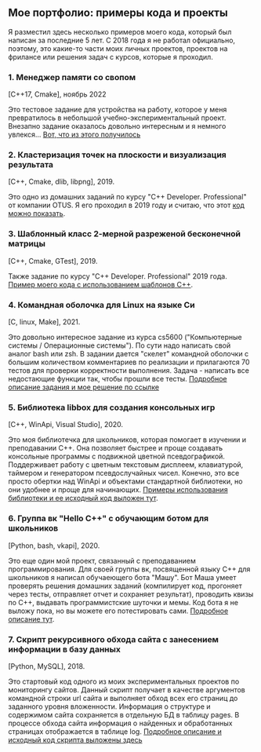 ## Мое портфолио: примеры кода и проекты
Я разместил здесь несколько примеров моего кода, который был написан за последние 5 лет. С 2018 года я не работал официально, поэтому, это какие-то части моих личных проектов, проектов на фрилансе или решения задач с курсов, которые я проходил.

### 1. Менеджер памяти со свопом
[C++17, Cmake], ноябрь 2022 

Это тестовое задание для устройства на работу, которое у меня превратилось в небольшой учебно-экспериментальный проект. Внезапно задание оказалось довольно интересным и я немного увлекся... [Вот, что из этого получилось](https://github.com/zazicam/memory_manager_with_swap)

### 2. Кластеризация точек на плоскости и визуализация результата 
[C++, Cmake, dlib, libpng], 2019. 

Это одно из домашних заданий по курсу "С++ Developer. Professional" от компании OTUS. Я его проходил в 2019 году и считаю, что этот [код можно показать](https://github.com/zazicam/otus-cpp-hw15).

### 3. Шаблонный класс 2-мерной разреженой бесконечной матрицы 
[С++, Cmake, GTest], 2019.

Также задание по курсу "С++ Developer. Professional" 2019 года. [Пример моего кода с использованием шаблонов С++](https://github.com/zazicam/otus-cpp-hw6).

### 4. Командная оболочка для Linux на языке Си
[C, linux, Make], 2021.

Это довольно интересное задание из курса cs5600 ("Компьютерные системы / Операционные системы"). По сути надо написать свой аналог bash или zsh. В задании дается "скелет" командной оболочки с большим количеством комментариев по реализации и прилагаются 70 тестов для проверки корректности выполнения. Задача - написать все недостающие функции так, чтобы прошли все тесты. [Подробное описание задания и мое решение по ссылке](https://github.com/zazicam/simple-shell)

### 5. Библиотека libbox для создания консольных игр
[C++, WinApi, Visual Studio], 2020.

Это моя библиотечка для школьников, которая помогает в изучении и преподавании С++. Она позволяет быстрее и проще создавать консольные программы с подвижной цветной псевдографикой. Поддерживает работу с цветным текстовым дисплеем, клавиатурой, таймером и генератором псевдослучайных чисел. Конечно, это все просто обертки над WinApi и объектами стандартной библиотеки, но они удобнее и проще для начинающих. [Примеры использования библиотеки и ее исходный код  выложен тут](https://github.com/zazicam/libbox).

### 6. Группа вк "Hello С++" c обучающим ботом для школьников
[Python, bash, vkapi], 2020.

Это еще один мой проект, связанный с преподаванием программирования. Для своей группы вк, посвященной языку С++ для школьников я написал обучаеющего бота "Машу". Бот Маша умеет проверять решения домашних заданий (компилирует код, прогоняет через тесты, отправляет отчет и сохраняет результат), проводить квизы по С++, выдавать программистские шуточки и мемы. Код бота я не выложу пока, но вы можете его потестировать сами. [Подробное описание тут](https://github.com/zazicam/my_portfolio/blob/main/texts/vkbot.md).

### 7. Скрипт рекурсивного обхода сайта c занесением информации в базу данных
[Python, MySQL], 2018.

Это стартовый код одного из моих экспериментальных проектов по мониторингу сайтов. Данный скрипт получает в качестве аргументов командной строки url сайта и выполняет обход всех его страниц до заданного уровня вложенности. Информация о структуре и содержимом сайта сохраняется в отдельную БД в таблицу pages. В процессе обхода сайта информация о найденных и обработанных страницах отображается в таблице log. [Подробное описание и исходный код скрипта выложены здесь](https://github.com/zazicam/webot)
